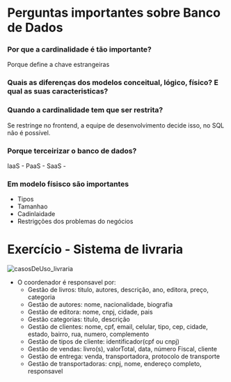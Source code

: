 # Perguntas importantes sobre Banco de Dados

### Por que a cardinalidade é tão importante?
Porque define a chave estrangeiras

### Quais as diferenças dos modelos conceitual, lógico, físico? E qual as suas caracteristicas?

### Quando a cardinalidade tem que ser restrita?
Se restringe no frontend, a equipe de desenvolvimento decide isso, no SQL não é possível.

### Porque terceirizar o banco de dados?
IaaS - 
PaaS - 
SaaS - 

### Em modelo físisco são importantes
* Tipos
* Tamanhao
* Cadinlaidade
* Restrigções dos problemas do negócios

# Exercício - Sistema de livraria
![casosDeUso_livraria](https://github.com/user-attachments/assets/4bd5d0d2-9ba2-47f8-b947-dd33b043d718)

* O coordenador é responsavel por:
    * Gestão de livros: titulo, autores, descrição, ano, editora, preço, categoria
    * Gestão de autores: nome, nacionalidade, biografia
    * Gestão de editora: nome, cnpj, cidade, pais
    * Gestão categorias: titulo, descrição
    * Gestão de clientes: nome, cpf, email, celular, tipo, cep, cidade, estado, bairro, rua, numero, complemento
    * Gestão de tipos de cliente: identificador(cpf ou cnpj)
    * Gestão de vendas: livro(s), valorTotal, data, número Fiscal, cliente
    * Gestão de entrega: venda, transportadora, protocolo de transporte
    * Gestão de transportadoras: cnpj, nome, endereço completo, responsavel

